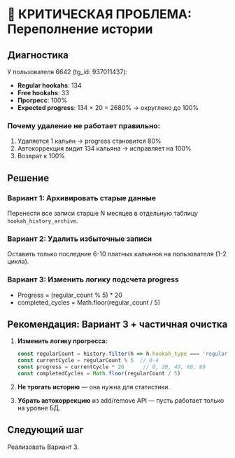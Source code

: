 # 🚨 КРИТИЧЕСКАЯ ПРОБЛЕМА: Переполнение истории

## Диагностика

У пользователя 6642 (tg_id: 937011437):
- **Regular hookahs**: 134
- **Free hookahs**: 33
- **Прогресс**: 100%
- **Expected progress**: 134 × 20 = 2680% → округлено до 100%

### Почему удаление не работает правильно:
1. Удаляется 1 кальян → progress становится 80%
2. Автокоррекция видит 134 кальяна → исправляет на 100%
3. Возврат к 100%

## Решение

### Вариант 1: Архивировать старые данные
Перенести все записи старше N месяцев в отдельную таблицу `hookah_history_archive`.

### Вариант 2: Удалить избыточные записи
Оставить только последние 6-10 платных кальянов на пользователя (1-2 цикла).

### Вариант 3: Изменить логику подсчета progress
- Progress = (regular_count % 5) * 20
- completed_cycles = Math.floor(regular_count / 5)

## Рекомендация: Вариант 3 + частичная очистка

1. **Изменить логику прогресса:**
   ```typescript
   const regularCount = history.filter(h => h.hookah_type === 'regular').length
   const currentCycle = regularCount % 5  // 0-4
   const progress = currentCycle * 20      // 0, 20, 40, 60, 80
   const completedCycles = Math.floor(regularCount / 5)
   ```

2. **Не трогать историю** — она нужна для статистики.

3. **Убрать автокоррекцию** из add/remove API — пусть работает только на уровне БД.

## Следующий шаг

Реализовать Вариант 3.

